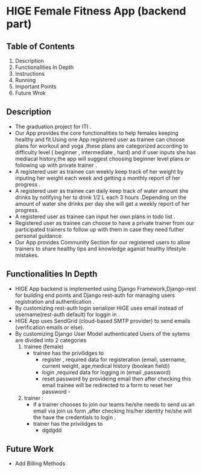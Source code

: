 # HIGE Female Fitness App (backend part)

## Table of Contents

1. Description
2. Functionalities In Depth
3. Instructions
4. Running
5. Important Points
6. Future Wrok
## Description
- The graduation project for ITI .
- Our App provides the core functionalities to help females keeping healthy and fit.Using one App registered user as trainee can choose plans for workout and yoga   ,these plans are categorized according to difficulty level ( beginner , intermediate , hard) and if user inputs she has mediacal history,the app will suggest
  choosing beginner level plans or following up with private trainer .
- A registered user as trainee can weekly keep track of her weight by inputing her weight each week and getting a monthly report of her progress .
- A registered user as trainee can daily keep track of water amount she drinks by notifying her to drink 1/2 L each 3 hours .Depending on the amount of water she drinks per day she will get a weekly report of her progress.
- A registered user as trainee can input her own plans in todo list .
- Registered user as trainee can choose to have a private trainer from our participated trainers to follow up with them in case they need futher personal       guidance.
- Our App provides Community Section for our registered users to allow trainers to share healthy tips and knowledge aganist healthy lifestyle mistakes.

 ## Functionalities In Depth
 - HIGE App backend is implemented using Django Framework,Django-rest for building end points and Django rest-auth for managing users registration and authentication .
 - By customizing rest-auth login serializer HiGE uses email instead of username(rest-auth default) for loggin in .
 - HIGE App uses SendGrid (cloud-based SMTP provider) to send emails (verification emails or else).
 - By customizing Django User Model authenticated Users of the sytems are divided into 2 categories 
     1.  trainee (female)
         - trainee has the privilidges to 
            - register , required data for registeration (email, username, current weight, age,medical history (boolean field))
            - login ,required data for logging in (email ,password)
            - reset password by provideing email then after checking this email trainee will be redirected to a form to reset her password
        -
     2.  trainer :
           - if a trainer chooses to join our teams he/she needs to send us an email via join us form ,after checking his/her identity he/she will the
               have the credentials to login .
            - trainer has the privilidges to 
                - dgdgdd
              
          














## Future Work
- Add Billing Methods
